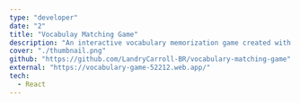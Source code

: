 ```yaml
---
type: "developer"
date: "2"
title: "Vocabulay Matching Game"
description: "An interactive vocabulary memorization game created with React.js."
cover: "./thumbnail.png"
github: "https://github.com/LandryCarroll-BR/vocabulary-matching-game"
external: "https://vocabulary-game-52212.web.app/"
tech:
  - React
---
```

